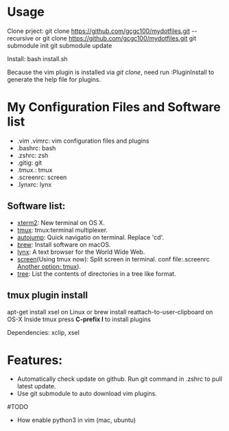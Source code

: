 # Usage
Clone prject:
git clone https://github.com/gcgc100/mydotfiles.git --recursive
or
git clone https://github.com/gcgc100/mydotfiles.git
git submodule init
git submodule update

Install:
bash install.sh

Because the vim plugin is installed via *git clone*, need run :PluginInstall to generate the help file for plugins.

# My Configuration Files and Software list

* .vim .vimrc: vim configuration files and plugins
* .bashrc: bash 
* .zshrc: zsh 
* .gitig: git 
* .tmux.: tmux 
* .screenrc: screen 
* .lynxrc: lynx

## Software list:
* [xterm2](https://www.iterm2.com/): New terminal on OS X.
* [tmux](https://github.com/tmux/tmux): tmux:terminal multiplexer.
* [autojump](https://github.com/wting/autojump): Quick navigatio on terminal. Replace 'cd'.
* [brew](https://brew.sh/): Install software on macOS.
* [lynx](http://lynx.browser.org): A text browser for the World Wide Web.
* [screen](https://www.gnu.org/software/screen/)(Using tmux now): Split screen in terminal. conf file:.screenrc [Another option: tmux](http://tmux.github.io/)).
* [tree](http://www.computerhope.com/unix/tree.htm): List the contents of directories in a tree like format.


## tmux plugin install
apt-get install xsel on Linux or brew install reattach-to-user-clipboard on OS-X
Inside tmux press **C-prefix I** to install plugins

Dependencies: xclip, xsel

# Features:
* Automatically check update on github. Run git command in .zshrc to pull latest update.
* Use git submodule to auto download vim plugins. 

#TODO
* How enable python3 in vim (mac, ubuntu)
